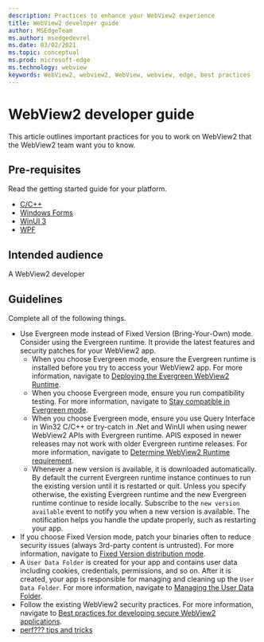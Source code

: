 ```yaml
---
description: Practices to enhance your WebView2 experience
title: WebView2 developer guide
author: MSEdgeTeam
ms.author: msedgedevrel
ms.date: 03/02/2021
ms.topic: conceptual
ms.prod: microsoft-edge
ms.technology: webview
keywords: WebView2, webview2, WebView, webview, edge, best practices  
---
```

# WebView2 developer guide  

This article outlines important practices for you to work on WebView2 that the WebView2 team want you to know.  

## Pre-requisites  

Read the getting started guide for your platform.  

*   [C/C++][Webview2GettingstartedWin32]  
*   [Windows Forms][Webview2GettingstartedWinforms]  
*   [WinUI 3][Webview2GettingstartedWinui]  
*   [WPF][Webview2GettingstartedWpf]  
    
## Intended audience  

A WebView2 developer  

## Guidelines  

Complete all of the following things.  

*   Use Evergreen mode instead of Fixed Version \(Bring-Your-Own\) mode.  Consider using the Evergreen runtime.  It provide the latest features and security patches for your WebView2 app.  
    *   When you choose Evergreen mode, ensure the Evergreen runtime is installed before you try to access your WebView2 app.  For more information, navigate to [Deploying the Evergreen WebView2 Runtime][Webview2ConceptsDistributionDeployingEvergreenWebview2Runtime].  
    *   When you choose Evergreen mode, ensure you run compatibility testing.  For more information, navigate to [Stay compatible in Evergreen mode][Webview2ConceptsDistributionStayCompatibleEvergreenMode].  
    *   When you choose Evergreen mode, ensure you use Query Interface in Win32 C/C++ or try-catch in .Net and WinUI when using newer WebView2 APIs with Evergreen runtime.  APIS exposed in newer releases may not work with older Evergreen runtime releases.  For more information, navigate to [Determine WebView2 Runtime requirement][Webview2ConceptsVersioningDetermineWebview2RuntimeRequirement].  
    *   Whenever a new version is available, it is downloaded automatically.  By default the current Evergreen runtime instance continues to run the existing version until it is restarted or quit.  Unless you specify otherwise, the existing Evergreen runtime and the new Evergreen runtime continue to reside locally.  Subscribe to the `new version available` event to notify you when a new version is available.  The notification helps you handle the update properly, such as restarting your app.  
*   If you choose Fixed Version mode, patch your binaries often to reduce security issues \(always 3rd-party content is untrusted\).  For more information, navigate to [Fixed Version distribution mode][Webview2ConceptsDistributionFixedVersionDistributionMode].  
*   A `User Data Folder` is created for your app and contains user data including cookies, credentials, permissions, and so on.  After it is created, your app is responsible for managing and cleaning up the `User Data Folder`.  For more information, navigate to [Managing the User Data Folder][Webview2ConceptsUserdatafolder].  
*   Follow the existing WebView2 security practices.  For more information, navigate to [Best practices for developing secure WebView2 applications][Webview2ConceptsSecurity].  
*   [perf??? tips and tricks][Webview2AnotherPerfArticle]  

<!-- links -->  

[Webview2AnotherPerfArticle]: ../another-perf-article.md "Another perf??? tips and tricks | Microsoft Docs"  
[Webview2ConceptsDistributionDeployingEvergreenWebview2Runtime]: ../concepts/distribution.md#deploying-the-evergreen-webview2-runtime "Deploying the Evergreen WebView2 Runtime - Distribution of apps using WebView2 | Microsoft Docs"  
[Webview2ConceptsDistributionFixedVersionDistributionMode]: ../concepts/distribution.md#fixed-version-distribution-mode "Fixed Version distribution mode - Distribution of apps using WebView2 | Microsoft Docs"  
[Webview2ConceptsDistributionStayCompatibleEvergreenMode]: ../concepts/distribution.md#stay-compatible-in-evergreen-mode "Stay compatible in Evergreen mode - Distribution of apps using WebView2 | Microsoft Docs"  
[Webview2ConceptsSecurity]: ../concepts/security.md "Best practices for developing secure WebView2 applications | Microsoft Docs"  
[Webview2ConceptsUserdatafolder]: ../concepts/userdatafolder.md "Managing the User Data Folder | Microsoft Docs"  
[Webview2ConceptsVersioningDetermineWebview2RuntimeRequirement]: ../concepts/versioning.md#determine-webview2-runtime-requirement "Determine WebView2 Runtime requirement - Understand WebView2 SDK versions | Microsoft Docs"  
[Webview2GettingstartedWin32]: ../gettingstarted/win32.md "Getting started with WebView2 | Microsoft Docs"  
[Webview2GettingstartedWinforms]: ../gettingstarted/winforms.md "Getting started with WebView2 in Windows Forms | Microsoft Docs"  
[Webview2GettingstartedWinui]: ../gettingstarted/winui.md "Getting started with WebView2 in WinUI 3 (Preview) | Microsoft Docs"  
[Webview2GettingstartedWpf]: ../gettingstarted/wpf.md "Getting started with WebView2 in WPF | Microsoft Docs"  

[MicrosoftstreamMsitVideo8855a1ff0400988a1905F1eb62608da9]: https://msit.microsoftstream.com/video/8855a1ff-0400-988a-1905-f1eb62608da9 " | Microsoft Stream"  
